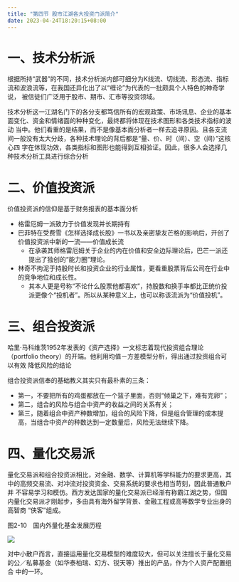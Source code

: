 ```yaml
---
title: "第四节 股市江湖各大投资门派简介"
date: 2023-04-24T18:20:15+08:00
---
```


# 一、技术分析派

根据所持“武器”的不同，技术分析派内部可细分为K线流、切线流、形态流、指标流和波浪流等，在我国还异化出了以“缠论”为代表的一批颇具个人特色的神奇学说，
被信徒们广泛用于股市、期市、汇市等投资领域。

技术分析这一江湖名门下的各分支都笃信所有的宏观政策、市场讯息、企业的基本面变化、资金和情绪面的种种变化，最终都将体现在技术图形和各类技术指标的波动
当中。他们看重的是结果，而不是像基本面分析者一样去追寻原因。且各支流间一般没有太大分歧，各种技术理论的背后都是“量、价、时（间）、空（间）”这核心四
字在体现功效，各类指标和图形也能得到互相验证。因此，很多人会选择几种技术分析工具进行综合分析

# 二、价值投资派

价值投资派的信仰是基于财务报表的基本面分析

- 格雷厄姆一派致力于价值发现并长期持有
- 巴菲特在受费雪《怎样选择成长股》一书以及亲密挚友芒格的影响后，开创了价值投资派中新的一流——价值成长流
  - 在承袭其师格雷厄姆关于企业的内在价值和安全边际理论后，巴芒一派还提出了独创的“能力圈”理论。
- 林奇不拘泥于持股时长和投资企业的行业属性，更看重股票背后公司在行业中的竞争地位和成长性。
  - 其本人更是号称“不论什么股票他都喜欢”，持股数和换手率都比正统价投派更像个“投机者”。所以从某种意义上，也可以称该流派为“价值投机”。

# 三、组合投资派

哈里·马科维茨1952年发表的《资产选择》一文标志着现代投资组合理论（portfolio theory）的开端。他利用均值－方差模型分析，得出通过投资组合可以有效
降低风险的结论

组合投资派信奉的基础教义其实只有最朴素的三条：

- 第一，不要把所有的鸡蛋都放在一个篮子里面，否则“倾巢之下，难有完卵”；
- 第二，组合的风险与组合中资产的收益之间的关系有关；
- 第三，随着组合中资产种数增加，组合的风险下降，但是组合管理的成本提高，当组合中资产的种数达到一定数量后，风险无法继续下降。

# 四、量化交易派

量化交易派和组合投资派相比，对金融、数学、计算机等学科能力的要求更高，其中的高频交易流、对冲流对投资资金、交易系统的要求也相当苛刻，因此普通散户并
不容易学习和模仿。西方发达国家的量化交易派已经渐有称霸江湖之势，但国内量化交易派才刚起步，多由具有海外留学背景、金融工程或高等数学专业出身的高智商
“侠客”组成。

图2-10　国内外量化基金发展历程

![](https://res.weread.qq.com/wrepub/CB_3300020868_Figure-P82_32818.jpg)

对中小散户而言，直接运用量化交易模型的难度较大，但可以关注擅长于量化交易的公／私募基金（如华泰柏瑞、幻方、锐天等）推出的产品，作为个人资产配置组合
中的一环。
